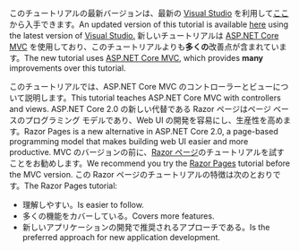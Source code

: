 <span data-ttu-id="c7cd2-101">このチュートリアルの最新バージョンは、最新の [Visual Studio](https://www.visualstudio.com) を利用して[ここ](https://docs.microsoft.com/aspnet/core/tutorials/first-mvc-app/start-mvc)から入手できます。</span><span class="sxs-lookup"><span data-stu-id="c7cd2-101">An updated version of this tutorial is available [here](https://docs.microsoft.com/aspnet/core/tutorials/first-mvc-app/start-mvc) using the latest version of [Visual Studio.](https://www.visualstudio.com)</span></span> <span data-ttu-id="c7cd2-102">新しいチュートリアルは [ASP.NET Core MVC](https://docs.microsoft.com/aspnet/core/mvc/) を使用しており、このチュートリアルよりも**多くの**改善点が含まれています。</span><span class="sxs-lookup"><span data-stu-id="c7cd2-102">The new tutorial uses [ASP.NET Core MVC](https://docs.microsoft.com/aspnet/core/mvc/), which provides **many** improvements over this tutorial.</span></span>

<span data-ttu-id="c7cd2-103">このチュートリアルでは、ASP.NET Core MVC のコントローラーとビューについて説明します。</span><span class="sxs-lookup"><span data-stu-id="c7cd2-103">This tutorial teaches ASP.NET Core MVC with controllers and views.</span></span> <span data-ttu-id="c7cd2-104">ASP.NET Core 2.0 の新しい代替である Razor ページはページ ベースのプログラミング モデルであり、Web UI の開発を容易にし、生産性を高めます。</span><span class="sxs-lookup"><span data-stu-id="c7cd2-104">Razor Pages is a new alternative in ASP.NET Core 2.0, a page-based programming model that makes building web UI easier and more productive.</span></span> <span data-ttu-id="c7cd2-105">MVC のバージョンの前に、[Razor ページ](https://docs.microsoft.com/aspnet/core/mvc/razor-pages)のチュートリアルを試すことをお勧めします。</span><span class="sxs-lookup"><span data-stu-id="c7cd2-105">We recommend you try the [Razor Pages](https://docs.microsoft.com/aspnet/core/mvc/razor-pages) tutorial before the MVC version.</span></span> <span data-ttu-id="c7cd2-106">この Razor ページのチュートリアルの特徴は次のとおりです。</span><span class="sxs-lookup"><span data-stu-id="c7cd2-106">The Razor Pages tutorial:</span></span>

* <span data-ttu-id="c7cd2-107">理解しやすい。</span><span class="sxs-lookup"><span data-stu-id="c7cd2-107">Is easier to follow.</span></span>
* <span data-ttu-id="c7cd2-108">多くの機能をカバーしている。</span><span class="sxs-lookup"><span data-stu-id="c7cd2-108">Covers more features.</span></span>
* <span data-ttu-id="c7cd2-109">新しいアプリケーションの開発で推奨されるアプローチである。</span><span class="sxs-lookup"><span data-stu-id="c7cd2-109">Is the preferred approach for new application development.</span></span>
